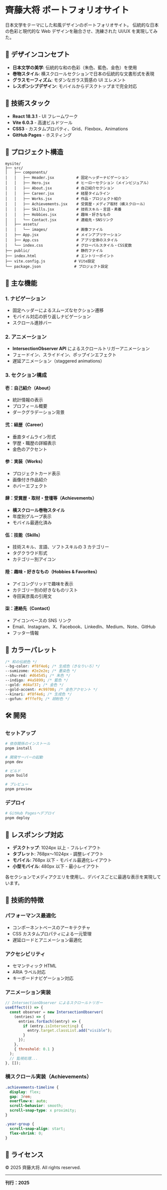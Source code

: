 # 齊藤大将 ポートフォリオサイト

日本文学をテーマにした和風デザインのポートフォリオサイト。
伝統的な日本の色彩と現代的な Web デザインを融合させ、洗練された UI/UX を実現してみた。

## 🎨 デザインコンセプト

- **日本文学の美学**: 伝統的な和の色彩（朱色、藍色、金色）を使用
- **巻物スタイル**: 横スクロールセクションで日本の伝統的な文書形式を表現
- **グラスモーフィズム**: モダンなガラス質感の UI エレメント
- **レスポンシブデザイン**: モバイルからデスクトップまで完全対応

## 🚀 技術スタック

- **React 18.3.1** - UI フレームワーク
- **Vite 6.0.3** - 高速ビルドツール
- **CSS3** - カスタムプロパティ、Grid、Flexbox、Animations
- **GitHub Pages** - ホスティング

## 📂 プロジェクト構造

```
mysite/
├── src/
│   ├── components/
│   │   ├── Header.jsx          # 固定ヘッダーナビゲーション
│   │   ├── Hero.jsx            # ヒーローセクション（メインビジュアル）
│   │   ├── About.jsx           # 自己紹介セクション
│   │   ├── Career.jsx          # 経歴タイムライン
│   │   ├── Works.jsx           # 作品・プロジェクト紹介
│   │   ├── Achievements.jsx    # 受賞歴・メディア取材（横スクロール）
│   │   ├── Skills.jsx          # 技術スキル・言語・素養
│   │   ├── Hobbies.jsx         # 趣味・好きなもの
│   │   └── Contact.jsx         # 連絡先・SNSリンク
│   ├── assets/
│   │   └── images/             # 画像ファイル
│   ├── App.jsx                 # メインアプリケーション
│   ├── App.css                 # アプリ全体のスタイル
│   └── index.css               # グローバルスタイル・CSS変数
├── public/                     # 静的ファイル
├── index.html                  # エントリーポイント
├── vite.config.js             # Vite設定
└── package.json               # プロジェクト設定

```

## 🎯 主な機能

### 1. ナビゲーション

- 固定ヘッダーによるスムーズなセクション遷移
- モバイル対応の折り返しナビゲーション
- スクロール進捗バー

### 2. アニメーション

- **IntersectionObserver API** によるスクロールトリガーアニメーション
- フェードイン、スライドイン、ポップインエフェクト
- 遅延アニメーション（staggered animations）

### 3. セクション構成

#### 壱：自己紹介（About）

- 統計情報の表示
- プロフィール概要
- ダークグラデーション背景

#### 弐：経歴（Career）

- 垂直タイムライン形式
- 学歴・職歴の詳細表示
- 金色のアクセント

#### 参：実装（Works）

- プロジェクトカード表示
- 画像付き作品紹介
- ホバーエフェクト

#### 肆：受賞歴・取材・登壇等（Achievements）

- **横スクロール巻物スタイル**
- 年度別グループ表示
- モバイル最適化済み

#### 伍：技能（Skills）

- 技術スキル、言語、ソフトスキルの 3 カテゴリー
- タグクラウド形式
- カテゴリー別アイコン

#### 陸：趣味・好きなもの（Hobbies & Favorites）

- アイコングリッドで趣味を表示
- カテゴリー別の好きなものリスト
- 寺田寅彦風の引用文

#### 柒：連絡先（Contact）

- アイコンベースの SNS リンク
- Email、Instagram、X、Facebook、LinkedIn、Medium、Note、GitHub
- フッター情報

## 🎨 カラーパレット

```css
/* 和の伝統色 */
--bg-color: #f8f4e6; /* 生成色（きなりいろ）*/
--sumizome: #2e2e2e; /* 墨染色 */
--shu-red: #d64545; /* 朱色 */
--indigo: #4a5899; /* 藍色 */
--gold: #d4af37; /* 金色 */
--gold-accent: #c99700; /* 金色アクセント */
--kinari: #f8f4e6; /* 生成色 */
--gofun: #fffef9; /* 胡粉色 */
```

## 🛠️ 開発

### セットアップ

```bash
# 依存関係のインストール
pnpm install

# 開発サーバーの起動
pnpm dev

# ビルド
pnpm build

# プレビュー
pnpm preview
```

### デプロイ

```bash
# GitHub Pagesへデプロイ
pnpm deploy
```

## 📱 レスポンシブ対応

- **デスクトップ**: 1024px 以上 - フルレイアウト
- **タブレット**: 768px〜1024px - 調整レイアウト
- **モバイル**: 768px 以下 - モバイル最適化レイアウト
- **小型モバイル**: 480px 以下 - 最小レイアウト

各セクションでメディアクエリを使用し、デバイスごとに最適な表示を実現しています。

## 🌟 技術的特徴

### パフォーマンス最適化

- コンポーネントベースのアーキテクチャ
- CSS カスタムプロパティによる一元管理
- 遅延ロードとアニメーション最適化

### アクセシビリティ

- セマンティック HTML
- ARIA ラベル対応
- キーボードナビゲーション対応

### アニメーション実装

```javascript
// IntersectionObserver によるスクロールトリガー
useEffect(() => {
  const observer = new IntersectionObserver(
    (entries) => {
      entries.forEach((entry) => {
        if (entry.isIntersecting) {
          entry.target.classList.add("visible");
        }
      });
    },
    { threshold: 0.1 }
  );
  // 監視処理...
}, []);
```

### 横スクロール実装（Achievements）

```css
.achievements-timeline {
  display: flex;
  gap: 3rem;
  overflow-x: auto;
  scroll-behavior: smooth;
  scroll-snap-type: x proximity;
}

.year-group {
  scroll-snap-align: start;
  flex-shrink: 0;
}
```

## 📝 ライセンス

© 2025 齊藤大将. All rights reserved.

---

**刊行：2025**
